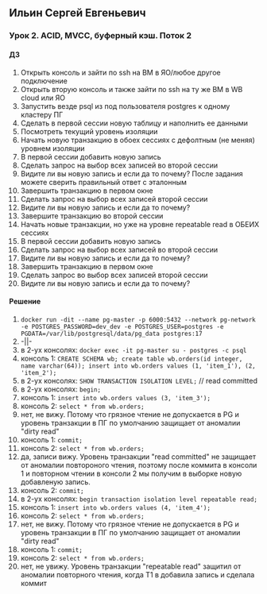 ## Ильин Сергей Евгеньевич
### Урок 2. ACID, MVCC, буферный кэш. Поток 2

#### ДЗ

1. Открыть консоль и зайти по ssh на ВМ в ЯО/любое другое подключение
2. Открыть вторую консоль и также зайти по ssh на ту же ВМ в WB cloud или ЯО
3. Запустить везде psql из под пользователя postgres к одному кластеру ПГ
4. Сделать в первой сессии новую таблицу и наполнить ее данными
5. Посмотреть текущий уровень изоляции
6. Начать новую транзакцию в обоех сессиях с дефолтным (не меняя) уровнем изоляции
7. В первой сессии добавить новую запись
8. Сделать запрос на выбор всех записей во второй сессии
9. Видите ли вы новую запись и если да то почему? После задания можете сверить правильный ответ с эталонным
10. Завершить транзакцию в первом окне
11. Сделать запрос на выбор всех записей второй сессии
12. Видите ли вы новую запись и если да то почему?
13. Завершите транзакцию во второй сессии
14. Начать новые транзакции, но уже на уровне repeatable read в ОБЕИХ сессиях
15. В первой сессии добавить новую запись
16. Сделать запрос на выбор всех записей во второй сессии
17. Видите ли вы новую запись и если да то почему?
18. Завершить транзакцию в первом окне
19. Сделать запрос во выбор всех записей второй сессии
20. Видите ли вы новую запись и если да то почему?

#### Решение
1. ```docker run -dit --name pg-master -p 6000:5432 --network pg-network -e POSTGRES_PASSWORD=dev_dev -e POSTGRES_USER=postgres -e PGDATA=/var/lib/postgresql/data/pg_data postgres:17```
2. -||-
3. в 2-ух консолях: ```docker exec -it pg-master su - postgres -c psql```
4. консоль 1: ```CREATE SCHEMA wb; create table wb.orders(id integer, name varchar(64)); insert into wb.orders values (1, 'item_1'), (2, 'item_2');```
5. в 2-ух консолях: ```SHOW TRANSACTION ISOLATION LEVEL;``` // read committed
6. в 2-ух консолях: ```begin;```
7. консоль 1: ```insert into wb.orders values (3, 'item_3');```
8. консоль 2: ```select * from wb.orders;```
9. нет, не вижу. Потому что грязное чтение не допускается в PG и уровень транзакции в ПГ по умолчанию защищает от аномалии "dirty read"
10. консоль 1: ```commit;```
11. консоль 2: ```select * from wb.orders;```
12. да, записи вижу. Уровень транзакции "read committed" не защищает от аномалии повтороного чтения, поэтому после коммита в консоли 1 и повторном чтении в консоли 2 мы получим в выборке новую добавленую запись.
13. консоль 2: ```commit;```
14. в 2-ух консолях: ```begin transaction isolation level repeatable read;```
15. консоль 1: ```insert into wb.orders values (4, 'item_4');```
16. консоль 2: ```select * from wb.orders;```
17. нет, не вижу. Потому что грязное чтение не допускается в PG и уровень транзакции в ПГ по умолчанию защищает от аномалии "dirty read"
18. консоль 1: ```commit;```
19. консоль 2: ```select * from wb.orders;```
20. нет, не увижу. Уровень транзакции "repeatable read" защитил от аномалии повторного чтения, когда Т1 в добавила запись и сделала коммит